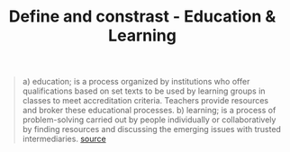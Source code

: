 ﻿---
backlinks:
- title: Loose notes
  url: /memex/sense/loose/loose.html
title: Define and constrast - Education & Learning
---
> a) education; is a process organized by institutions who offer qualifications based on set texts to be used by learning groups in classes to meet accreditation criteria. Teachers provide resources and broker these educational processes.
> b) learning; is a process of problem-solving carried out by people individually or collaboratively by finding resources and discussing the emerging issues with trusted intermediaries. [source](https://heutagogicarchive.wordpress.com/2011/04/11/emergent-learning-model/)